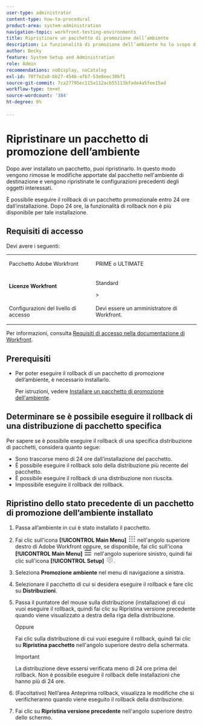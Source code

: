 ```yaml
---
user-type: administrator
content-type: how-to-procedural
product-area: system-administration
navigation-topic: workfront-testing-environments
title: Ripristinare un pacchetto di promozione dell’ambiente
description: La funzionalità di promozione dell’ambiente ha lo scopo di consentire lo spostamento di oggetti correlati alla configurazione da un ambiente all’altro. Scopri come ripristinare un pacchetto di promozione installato da un ambiente di destinazione.
author: Becky
feature: System Setup and Administration
role: Admin
recommendations: noDisplay, noCatalog
exl-id: 70f7e2a8-bb27-4546-afb7-53e0eec30bf1
source-git-commit: 7ca27795ec115a112acb55113bfade4a5fee15ad
workflow-type: tm+mt
source-wordcount: '384'
ht-degree: 0%

---
```


# Ripristinare un pacchetto di promozione dell’ambiente



Dopo aver installato un pacchetto, puoi ripristinarlo. In questo modo vengono rimosse le modifiche apportate dal pacchetto nell&#39;ambiente di destinazione e vengono ripristinate le configurazioni precedenti degli oggetti interessati.

È possibile eseguire il rollback di un pacchetto promozionale entro 24 ore dall’installazione. Dopo 24 ore, la funzionalità di rollback non è più disponibile per tale installazione.

## Requisiti di accesso

Devi avere i seguenti:

<table>
  <tr>
   <td>Pacchetto Adobe Workfront
   </td>
   <td> <p>PRIME o ULTIMATE</p>
   </td>
  </tr>
  <tr>
   <td><strong>Licenze Workfront</strong>
   </td>
   <td> <p>Standard</p>&gt;
   </td>
  </tr>
   <tr>
   <td>Configurazioni del livello di accesso
   </td>
   <td><p>Devi essere un amministratore di Workfront.</p>
   </td>
  </tr>
</table>

Per informazioni, consulta [Requisiti di accesso nella documentazione di Workfront](/help/quicksilver/administration-and-setup/add-users/access-levels-and-object-permissions/access-level-requirements-in-documentation.md).

## Prerequisiti

* Per poter eseguire il rollback di un pacchetto di promozione dell’ambiente, è necessario installarlo.

  Per istruzioni, vedere [Installare un pacchetto di promozione dell&#39;ambiente](/help/quicksilver/administration-and-setup/set-up-workfront/workfront-testing-environments/environment-promotion-install-package.md).


## Determinare se è possibile eseguire il rollback di una distribuzione di pacchetto specifica

Per sapere se è possibile eseguire il rollback di una specifica distribuzione di pacchetti, considera quanto segue:

* Sono trascorse meno di 24 ore dall’installazione del pacchetto.
* È possibile eseguire il rollback solo della distribuzione più recente del pacchetto.
* È possibile eseguire il rollback di una distribuzione non riuscita.
* Impossibile eseguire il rollback dei rollback.


## Ripristino dello stato precedente di un pacchetto di promozione dell’ambiente installato

1. Passa all’ambiente in cui è stato installato il pacchetto.
1. Fai clic sull&#39;icona **[!UICONTROL Main Menu]** ![Main Menu](/help/_includes/assets/main-menu-icon.png) nell&#39;angolo superiore destro di Adobe Workfront oppure, se disponibile, fai clic sull&#39;icona **[!UICONTROL Main Menu]** ![Main Menu](/help/_includes/assets/main-menu-icon-left-nav.png) nell&#39;angolo superiore sinistro, quindi fai clic sull&#39;icona **[!UICONTROL Setup]** ![Setup](/help/_includes/assets/gear-icon-setup.png).
1. Seleziona **Promozione ambiente** nel menu di navigazione a sinistra.
1. Selezionare il pacchetto di cui si desidera eseguire il rollback e fare clic su **Distribuzioni**.
1. Passa il puntatore del mouse sulla distribuzione (installazione) di cui vuoi eseguire il rollback, quindi fai clic su Ripristina versione precedente quando viene visualizzato a destra della riga della distribuzione.

   Oppure

   Fai clic sulla distribuzione di cui vuoi eseguire il rollback, quindi fai clic su **Ripristina pacchetto** nell&#39;angolo superiore destro della schermata.

   >[!IMPORTANT]
   >
   >La distribuzione deve essersi verificata meno di 24 ore prima del rollback. Non è possibile eseguire il rollback delle installazioni che hanno più di 24 ore.

1. (Facoltativo) Nell’area Anteprima rollback, visualizza le modifiche che si verificheranno quando viene eseguito il rollback della distribuzione.
1. Fai clic su **Ripristina versione precedente** nell&#39;angolo superiore destro dello schermo.
